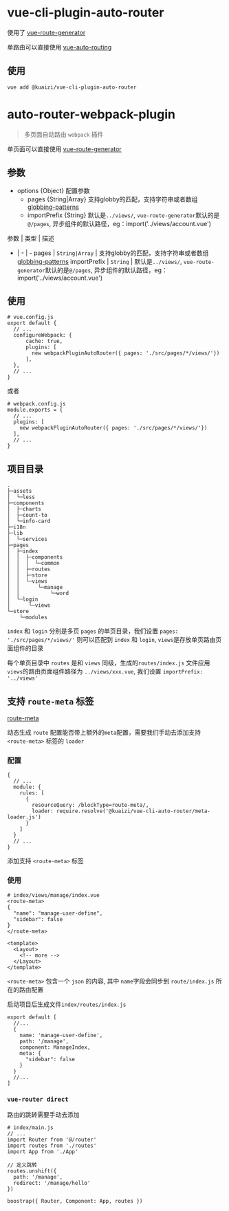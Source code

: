 #  vue-cli-plugin-auto-router

使用了 [vue-route-generator](https://github.com/ktsn/vue-route-generator)

单路由可以直接使用 [vue-auto-routing](https://github.com/ktsn/vue-auto-routing)

## 使用

```
vue add @kuaizi/vue-cli-plugin-auto-router
```


# auto-router-webpack-plugin

> 多页面自动路由 `webpack` 插件

单页面可以直接使用 [vue-route-generator](https://github.com/ktsn/vue-route-generator)
  
## 参数

 * options {Object} 配置参数
    * pages {String|Array} 支持globby的匹配，支持字符串或者数组 [globbing-patterns](https://github.com/sindresorhus/globby#globbing-patterns)
    * importPrefix {String} 默认是`../views/`, `vue-route-generator`默认的是`@/pages`, 异步组件的默认路径，eg：import('../views/account.vue')

参数 | 类型 | 描述
- | - | -
pages | `String|Array` |  支持globby的匹配，支持字符串或者数组 [globbing-patterns](https://github.com/sindresorhus/globby#globbing-patterns)
importPrefix | `String` | 默认是`../views/`, `vue-route-generator`默认的是`@/pages`, 异步组件的默认路径，eg：import('../views/account.vue')

## 使用

```
# vue.config.js
export default {
  // ...
  configureWebpack: {
      cache: true,
      plugins: [
        new webpackPluginAutoRouter({ pages: './src/pages/*/views/'})
      ],
  },
  // ...
}
```

或者

```
# webpack.config.js
module.exports = {
  // ...
  plugins: [
    new webpackPluginAutoRouter({ pages: './src/pages/*/views/'})
  ],
  // ...
}
```

## 项目目录

```
.
├─assets
│  └─less
├─components
│  ├─charts
│  ├─count-to
│  └─info-card
├─i18n
├─lib
│  └─services
├─pages
│  ├─index
│  │  ├─components
│  │  │  └─common
│  │  ├─routes
│  │  ├─store
│  │  └─views
│  │      └─manage
│  │          └─word
│  └─login
│      └─views
└─store
    └─modules
```

`index` 和 `login` 分别是多页 `pages` 的单页目录，我们设置 `pages: './src/pages/*/views/'` 则可以匹配到 `index` 和 `login`, `views`是存放单页路由页面组件的目录

每个单页目录中 `routes` 是和 `views` 同级，生成的`routes/index.js` 文件应用 `views`的路由页面组件路径为 `../views/xxx.vue`, 我们设置 `importPrefix: '../views'`

## 支持 `route-meta` 标签

[route-meta](https://github.com/ktsn/vue-route-generator#route-meta)

动态生成 `route` 配置能否带上额外的`meta`配置，需要我们手动去添加支持 `<route-meta>` 标签的 `loader`

### 配置

```
{
  // ...
  module: {
    rules: [
      {
        resourceQuery: /blockType=route-meta/,
        loader: require.resolve('@kuaizi/vue-cli-auto-router/meta-loader.js')
      }
    ]
  }
  // ...
}
```

添加支持 `<route-meta>` 标签

### 使用

```
# index/views/manage/index.vue
<route-meta>
{
  "name": "manage-user-define",
  "sidebar": false
}
</route-meta>

<template>
  <Layout>
    <!-- more -->
  </Layout>
</template>
```

`<route-meta>` 包含一个 `json` 的内容, 其中 `name`字段会同步到 `route/index.js` 所在的路由配置

启动项目后生成文件`index/routes/index.js`

```
export default [
  //...
  {
    name: 'manage-user-define',
    path: '/manage',
    component: ManageIndex,
    meta: {
      "sidebar": false
    }
  }
  //...
]
```

### `vue-router direct`

路由的跳转需要手动去添加

```
# index/main.js
// ...
import Router from '@/router'
import routes from './routes'
import App from './App'

// 定义跳转
routes.unshift({
  path: '/manage',
  redirect: '/manage/hello'
})

boostrap({ Router, Component: App, routes })
```